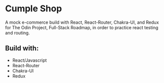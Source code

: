 # Cumple Shop 

A mock e-commerce build with React, React-Router, Chakra-UI, and Redux for The Odin Project, Full-Stack Roadmap, in order
to practice react testing and routing.

## Build with:

- React/Javascript
- React-Router
- Chakra-UI
- Redux
